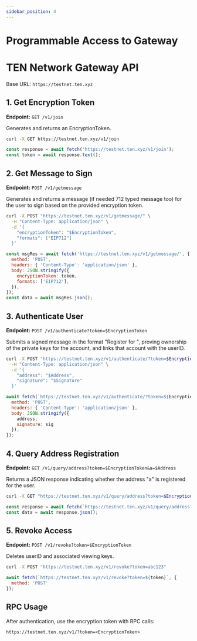 ```yaml
---
sidebar_position: 4
---
```


# Programmable Access to Gateway

# TEN Network Gateway API

Base URL: `https://testnet.ten.xyz`

## 1. Get Encryption Token

**Endpoint:** `GET /v1/join`

Generates and returns an EncryptionToken.

```bash
curl -X GET https://testnet.ten.xyz/v1/join
```

```javascript
const response = await fetch('https://testnet.ten.xyz/v1/join');
const token = await response.text();
```

## 2. Get Message to Sign

**Endpoint:** `POST /v1/getmessage`

Generates and returns a message (if needed 712 typed message too) for the user to sign based on the provided encryption token.

```bash
curl -X POST "https://testnet.ten.xyz/v1/getmessage/" \
  -H "Content-Type: application/json" \
  -d '{
    "encryptionToken": "$EncryptionToken",
    "formats": ["EIP712"]
  }'
```

```javascript
const msgRes = await fetch('https://testnet.ten.xyz/v1/getmessage/', {
  method: 'POST',
  headers: { 'Content-Type': 'application/json' },
  body: JSON.stringify({
    encryptionToken: token,
    formats: ['EIP712'],
  }),
});
const data = await msgRes.json();
```

## 3. Authenticate User

**Endpoint:** `POST /v1/authenticate?token=$EncryptionToken`

Submits a signed message in the format "Register <userID> for <account>", proving ownership of the private keys for the account, and links that account with the userID.

```bash
curl -X POST "https://testnet.ten.xyz/v1/authenticate/?token=$EncryptionToken" \
  -H "Content-Type: application/json" \
  -d '{
    "address": "$Address",
    "signature": "$Signature"
  }'
```

```javascript
await fetch(`https://testnet.ten.xyz/v1/authenticate/?token=${EncryptionToken}`, {
  method: 'POST',
  headers: { 'Content-Type': 'application/json' },
  body: JSON.stringify({
    address,
    signature: sig
  }),
});
```

## 4. Query Address Registration

**Endpoint:** `GET /v1/query/address?token=$EncryptionToken&a=$Address`

Returns a JSON response indicating whether the address "a" is registered for the user.

```bash
curl -X GET "https://testnet.ten.xyz/v1/query/address?token=$EncryptionToken&a=$Address"
```

```javascript
const response = await fetch(`https://testnet.ten.xyz/v1/query/address?token=${token}&a=${address}`);
const data = await response.json();
```

## 5. Revoke Access

**Endpoint:** `POST /v1/revoke?token=$EncryptionToken`

Deletes userID and associated viewing keys.

```bash
curl -X POST "https://testnet.ten.xyz/v1/revoke?token=abc123"
```

```javascript
await fetch(`https://testnet.ten.xyz/v1/revoke?token=${token}`, {
  method: 'POST'
});
```

## RPC Usage

After authentication, use the encryption token with RPC calls:

```
https://testnet.ten.xyz/v1/?token=<EncryptionToken>
```
